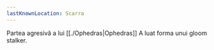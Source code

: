 ```yaml
---
lastKnownLocation: Scarra
---
```


Partea agresivă a lui [[./Ophedras|Ophedras]]
A luat forma unui gloom stalker.
